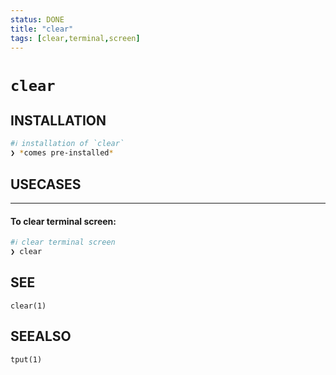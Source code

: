 ```yaml
---
status: DONE
title: "clear"
tags: [clear,terminal,screen]
---
```


# `clear`

## INSTALLATION


```bash
#ℹ︎ installation of `clear`
❯ *comes pre-installed*
```


## USECASES

----
#### To clear terminal screen:


```bash
#ℹ︎ clear terminal screen
❯ clear
```



## SEE

    clear(1)

## SEEALSO

    tput(1)

